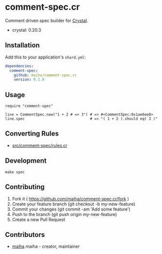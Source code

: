 # comment-spec.cr

Comment driven spec builder for [Crystal](http://crystal-lang.org/).

- crystal: 0.20.3

## Installation

Add this to your application's `shard.yml`:

```yaml
dependencies:
  comment-spec:
    github: maiha/comment-spec.cr
    version: 0.1.0
```

## Usage

```crystal
require "comment-spec"

line = CommentSpec.new("1 + 2 # => 3") # => #<CommentSpec:0x1ae6ee0>
line.spec                              # => "( 1 + 2 ).should eq( 3 )"
```

## Converting Rules

- [src/comment-spec/rules.cr](./src/comment-spec/rules.cr)

## Development

```shell
make spec
```

## Contributing

1. Fork it ( https://github.com/maiha/comment-spec.cr/fork )
2. Create your feature branch (git checkout -b my-new-feature)
3. Commit your changes (git commit -am 'Add some feature')
4. Push to the branch (git push origin my-new-feature)
5. Create a new Pull Request

## Contributors

- [maiha](https://github.com/maiha) maiha - creator, maintainer
